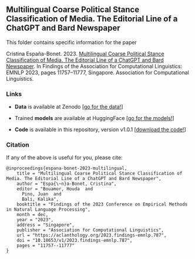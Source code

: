 ## Multilingual Coarse Political Stance Classification of Media. The Editorial Line of a ChatGPT and Bard Newspaper

This folder contains specific information for the paper

Cristina España-Bonet. 2023. [Multilingual Coarse Political Stance Classification of Media. The Editorial Line of a ChatGPT and Bard Newspaper](https://aclanthology.org/2023.findings-emnlp.787/). In Findings of the Association for Computational Linguistics: EMNLP 2023, pages 11757–11777, Singapore. Association for Computational Linguistics.

### Links

* **Data** is available at Zenodo [[go for the data!](https://zenodo.org/records/8417761)]

* Trained **models** are available at HuggingFace [[go for the models!](https://huggingface.co/cristinae/roberta_politicalStanceClassifier)]

* **Code** is available in this repository, version v1.0.1 [[download the code!](https://github.com/cristinae/docTransformer/archive/refs/tags/v1.0.1.tar.gz)]

### Citation

If any of the above is useful for you, please cite:


```
@inproceedings{espana-bonet-2023-multilingual,
    title = "Multilingual Coarse Political Stance Classification of Media. The Editorial Line of a ChatGPT and Bard Newspaper",
    author = "Espa{\~n}a-Bonet, Cristina",
    editor = "Bouamor, Houda  and
      Pino, Juan  and
      Bali, Kalika",
    booktitle = "Findings of the 2023 Conference on Empirical Methods in Natural Language Processing",
    month = dec,
    year = "2023",
    address = "Singapore",
    publisher = "Association for Computational Linguistics",
    url = "https://aclanthology.org/2023.findings-emnlp.787",
    doi = "10.18653/v1/2023.findings-emnlp.787",
    pages = "11757--11777"
}
```

